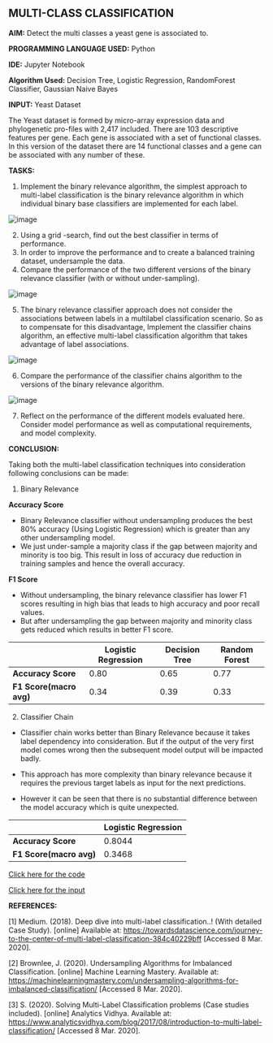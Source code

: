 ## MULTI-CLASS CLASSIFICATION

**AIM:** Detect the multi classes a yeast gene is associated to.

**PROGRAMMING LANGUAGE USED:** Python

**IDE:** Jupyter Notebook

**Algorithm Used:** Decision Tree, Logistic Regression, RandomForest Classifier, Gaussian Naive Bayes

**INPUT:** Yeast Dataset

The Yeast dataset is formed by micro-array expression data and phylogenetic pro-files with 2,417 included. There are 103 descriptive features per gene. Each gene is associated with a set of functional classes. In this version of the dataset there are 14 functional classes and a gene can be associated with any number of these.

**TASKS:**

1. Implement the binary relevance algorithm, the simplest approach to multi-label classification is the binary relevance algorithm in which individual binary base classifiers are implemented for each label.

![image](https://user-images.githubusercontent.com/38240162/79005442-c4582d00-7b4e-11ea-8acf-837c510ad04c.png)

2. Using a grid -search, find out the best classifier in terms of performance.
3. In order to improve the performance and to create a balanced training dataset, undersample the data.
4. Compare the performance of the two different versions of the binary relevance classifier (with or without under-sampling).

![image](https://user-images.githubusercontent.com/38240162/79005765-860f3d80-7b4f-11ea-84fd-a1869b78c9bb.png)

5. The binary relevance classifier approach does not consider the associations between labels in a multilabel classification scenario. So as to compensate for this disadvantage, Implement the classifier chains algorithm, an effective multi-label classification algorithm that takes advantage of label associations.

![image](https://user-images.githubusercontent.com/38240162/79005497-e2259200-7b4e-11ea-8bbe-3e970662d9d5.png)

6. Compare the performance of the classifier chains algorithm to the versions of the binary relevance algorithm.

![image](https://user-images.githubusercontent.com/38240162/79005736-6f68e680-7b4f-11ea-92cf-115a62e155f2.png)

7. Reflect on the performance of the different models evaluated here. Consider model performance as well as computational requirements, and model complexity.


**CONCLUSION:**

Taking both the multi-label classification techniques into consideration following conclusions can be made:

1. Binary Relevance

__Accuracy Score__
* Binary Relevance classifier without undersampling produces the best 80% accuracy (Using Logistic Regression)  which is greater than any other undersampling model.
* We just under-sample a majority class if the gap between majority and minority is too big. This result in loss of accuracy due reduction in training samples and hence the overall accuracy.

__F1 Score__
* Without undersampling, the binary relevance classifier has lower F1 scores resulting in high bias that leads to high accuracy and poor recall values. 
* But after undersampling the gap between majority and minority class gets reduced which results in better F1 score.


|  | Logistic Regression | Decision Tree | Random Forest |
| -------|---------------------|---------------|---------------|
| __Accuracy Score__ | 0.80 | 0.65 | 0.77 |
| __F1 Score(macro avg)__ | 0.34 | 0.39 | 0.33 |


2. Classifier Chain

* Classifier chain works better than Binary Relevance because it takes label dependency into consideration. But if the output of the very first model comes wrong then the subsequent model output will be impacted badly.

* This approach has more complexity than binary relevance because it requires the previous target labels as input for the next predictions.

* However it can be seen that there is no substantial difference between the model accuracy which is quite unexpected.

|  | Logistic Regression |
| -------|---------------|
| __Accuracy Score__ | 0.8044 |
| __F1 Score(macro avg)__ | 0.3468 |


[Click here for the code](https://github.com/ktyagi12/MachineLearning_Python/tree/master/BinaryRelevanceClassification/code)

[Click here for the input](https://github.com/ktyagi12/MachineLearning_Python/tree/master/BinaryRelevanceClassification/input)


**REFERENCES:**

[1] Medium. (2018). Deep dive into multi-label classification..! (With detailed Case Study). [online] Available at: https://towardsdatascience.com/journey-to-the-center-of-multi-label-classification-384c40229bff [Accessed 8 Mar. 2020]. 

[2] Brownlee, J. (2020). Undersampling Algorithms for Imbalanced Classification. [online] Machine Learning Mastery. Available at: https://machinelearningmastery.com/undersampling-algorithms-for-imbalanced-classification/ [Accessed 8 Mar. 2020].

[3] S. (2020). Solving Multi-Label Classification problems (Case studies included). [online] Analytics Vidhya. Available at: https://www.analyticsvidhya.com/blog/2017/08/introduction-to-multi-label-classification/ [Accessed 8 Mar. 2020]. 
